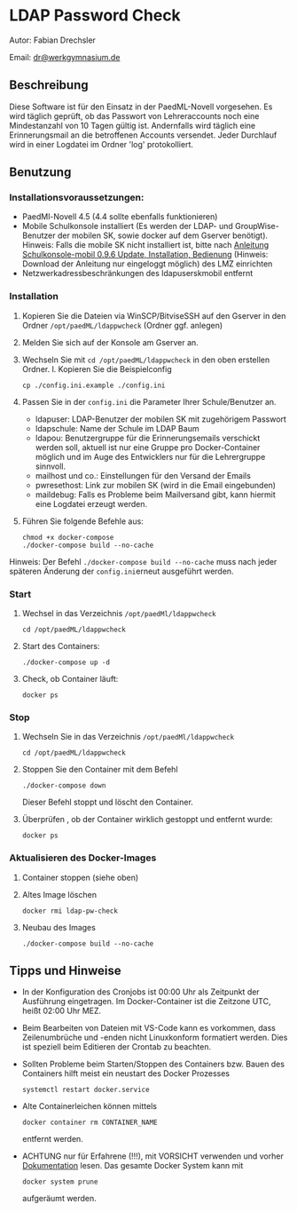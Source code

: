 # LDAP Password Check

Autor: Fabian Drechsler

Email: [dr@werkgymnasium.de](mailto:dr@werkgymnasium.de)

## Beschreibung
Diese Software ist für den Einsatz in der PaedML-Novell vorgesehen.
Es wird täglich geprüft, ob das Passwort von Lehreraccounts noch eine Mindestanzahl von 10 Tagen gültig ist.
Andernfalls wird täglich eine Erinnerungsmail an die betroffenen Accounts versendet.
Jeder Durchlauf wird in einer Logdatei im Ordner 'log' protokolliert.

## Benutzung
### Installationsvoraussetzungen:
* PaedMl-Novell 4.5 (4.4 sollte ebenfalls funktionieren)
* Mobile Schulkonsole installiert (Es werden der LDAP- und GroupWise-Benutzer der mobilen SK, sowie docker auf dem Gserver benötigt).
Hinweis: Falls die mobile SK nicht installiert ist, bitte nach [Anleitung Schulkonsole-mobil 0.9.6 Update, Installation, Bedienung](https://www.lmz-bw.de/netzwerkloesung/produkte-paedml/paedml-novell/downloads) (Hinweis: Download der Anleitung nur eingeloggt möglich) des LMZ einrichten 
* Netzwerkadressbeschränkungen des ldapuserskmobil entfernt

### Installation
1. Kopieren Sie die Dateien via WinSCP/BitviseSSH auf den Gserver in den Ordner `/opt/paedML/ldappwcheck` (Ordner ggf. anlegen)
1. Melden Sie sich auf der Konsole am Gserver an.
1. Wechseln Sie mit `cd /opt/paedML/ldappwcheck` in den oben erstellen Ordner.
l. Kopieren Sie die Beispielconfig

    `cp ./config.ini.example ./config.ini`

1. Passen Sie in der `config.ini` die Parameter Ihrer Schule/Benutzer an.
    * ldapuser: LDAP-Benutzer der mobilen SK mit zugehörigem Passwort
    * ldapschule: Name der Schule im LDAP Baum
    * ldapou: Benutzergruppe für die Erinnerungsemails verschickt werden soll, aktuell ist nur eine Gruppe pro Docker-Container möglich und im Auge des Entwicklers nur für die Lehrergruppe sinnvoll.
    * mailhost und co.: Einstellungen für den Versand der Emails
    * pwresethost: Link zur mobilen SK (wird in die Email eingebunden)
    * maildebug: Falls es Probleme beim Mailversand gibt, kann hiermit eine Logdatei erzeugt werden.

1. Führen Sie folgende Befehle aus:
    ```
    chmod +x docker-compose
    ./docker-compose build --no-cache
    
Hinweis: Der Befehl `./docker-compose build --no-cache` muss nach jeder späteren Änderung der `config.ini`erneut ausgeführt werden.

### Start
1. Wechsel in das Verzeichnis `/opt/paedMl/ldappwcheck`

    `cd /opt/paedML/ldappwcheck`

1. Start des Containers:

    `./docker-compose up -d`

1. Check, ob Container läuft:

    `docker ps`


### Stop 
1. Wechseln Sie in das Verzeichnis `/opt/paedMl/ldappwcheck `

    `cd /opt/paedML/ldappwcheck`

1. Stoppen Sie den Container mit dem Befehl

    `./docker-compose down`

    Dieser Befehl stoppt und löscht den Container. 
1. Überprüfen , ob der Container wirklich gestoppt und entfernt wurde:

    `docker ps`
    
### Aktualisieren des Docker-Images
1. Container stoppen (siehe oben)
1. Altes Image löschen

    `docker rmi ldap-pw-check`

1. Neubau des Images 

    `./docker-compose build --no-cache`


## Tipps und Hinweise
- In der Konfiguration des Cronjobs ist 00:00 Uhr als Zeitpunkt der Ausführung eingetragen. Im Docker-Container ist die Zeitzone UTC, heißt 02:00 Uhr MEZ.
- Beim Bearbeiten von Dateien mit VS-Code kann es vorkommen, dass Zeilenumbrüche und -enden nicht Linuxkonform formatiert werden. Dies ist speziell beim Editieren der Crontab zu beachten.
- Sollten Probleme beim Starten/Stoppen des Containers bzw. Bauen des Containers hilft meist ein neustart des Docker Prozesses

    `systemctl restart docker.service`

- Alte Containerleichen können mittels 

    `docker container rm CONTAINER_NAME`

  entfernt werden.

- ACHTUNG nur für Erfahrene (!!!), mit VORSICHT verwenden und vorher [Dokumentation](https://docs.docker.com/reference/cli/docker/system/prune/) lesen. Das gesamte Docker System kann mit 

    `docker system prune`

    aufgeräumt werden.